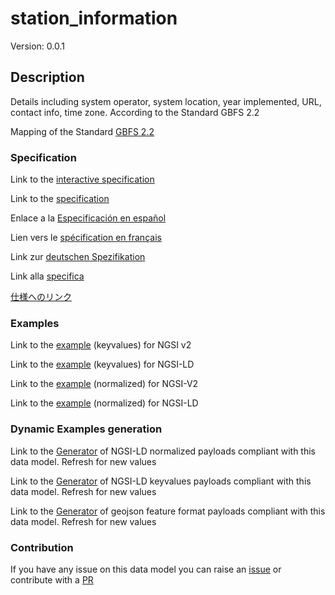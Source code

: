 # station_information
Version: 0.0.1

## Description 

Details including system operator, system location, year implemented, URL, contact info, time zone. According to the Standard GBFS 2.2

Mapping of the Standard [GBFS 2.2](https://github.com/NABSA/gbfs/blob/v2.2/gbfs.md)
### Specification

Link to the [interactive specification](https://swagger.lab.fiware.org/?url=https://smart-data-models.github.io/dataModel.GBFS/station_information/swagger.yaml)

Link to the [specification](https://github.com/smart-data-models/dataModel.GBFS/blob/master/station_information/doc/spec.md)

Enlace a la [Especificación en español](https://github.com/smart-data-models/dataModel.GBFS/blob/master/station_information/doc/spec_ES.md)

Lien vers le [spécification en français](https://github.com/smart-data-models/dataModel.GBFS/blob/master/station_information/doc/spec_FR.md)

Link zur [deutschen Spezifikation](https://github.com/smart-data-models/dataModel.GBFS/blob/master/station_information/doc/spec_DE.md)

Link alla [specifica](https://github.com/smart-data-models/dataModel.GBFS/blob/master/station_information/doc/spec_IT.md)

[仕様へのリンク](https://github.com/smart-data-models/dataModel.GBFS/blob/master/station_information/doc/spec_JA.md)
### Examples

Link to the [example](https://smart-data-models.github.io/dataModel.GBFS/station_information/examples/example.json) (keyvalues) for NGSI v2

Link to the [example](https://smart-data-models.github.io/dataModel.GBFS/station_information/examples/example.jsonld) (keyvalues) for NGSI-LD

Link to the [example](https://smart-data-models.github.io/dataModel.GBFS/station_information/examples/example-normalized.json) (normalized) for NGSI-V2

Link to the [example](https://smart-data-models.github.io/dataModel.GBFS/station_information/examples/example-normalized.jsonld) (normalized) for NGSI-LD
### Dynamic Examples generation

Link to the [Generator](https://smartdatamodels.org/extra/ngsi-ld_generator.php?schemaUrl=https://raw.githubusercontent.com/smart-data-models/dataModel.GBFS/master/station_information/schema.json&email=info@smartdatamodels.org) of NGSI-LD normalized payloads compliant with this data model. Refresh for new values

Link to the [Generator](https://smartdatamodels.org/extra/ngsi-ld_generator_keyvalues.php?schemaUrl=https://raw.githubusercontent.com/smart-data-models/dataModel.GBFS/master/station_information/schema.json&email=info@smartdatamodels.org) of NGSI-LD keyvalues payloads compliant with this data model. Refresh for new values

Link to the [Generator](https://smartdatamodels.org/extra/geojson_features_generator.php?schemaUrl=https://raw.githubusercontent.com/smart-data-models/dataModel.GBFS/master/station_information/schema.json&email=info@smartdatamodels.org) of geojson feature format payloads compliant with this data model. Refresh for new values
### Contribution

 If you have any issue on this data model you can raise an [issue](https://github.com/smart-data-models/dataModel.GBFS/issues)  or contribute with a [PR](https://github.com/smart-data-models/dataModel.GBFS/pulls)